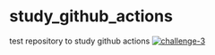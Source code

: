 # study_github_actions
test repository to study github actions
[![challenge-3](https://github.com/davidcarguz/study_github_actions/actions/workflows/challenge-3.yml/badge.svg)](https://github.com/davidcarguz/study_github_actions/actions/workflows/challenge-3.yml)
